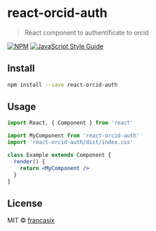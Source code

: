 # react-orcid-auth

> React component to authentificate to orcid

[![NPM](https://img.shields.io/npm/v/react-orcid-auth.svg)](https://www.npmjs.com/package/react-orcid-auth) [![JavaScript Style Guide](https://img.shields.io/badge/code_style-standard-brightgreen.svg)](https://standardjs.com)

## Install

```bash
npm install --save react-orcid-auth
```

## Usage

```jsx
import React, { Component } from 'react'

import MyComponent from 'react-orcid-auth'
import 'react-orcid-auth/dist/index.css'

class Example extends Component {
  render() {
    return <MyComponent />
  }
}
```

## License

MIT © [francasix](https://github.com/francasix)
